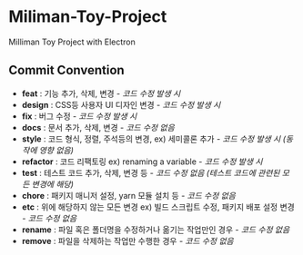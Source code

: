 # Miliman-Toy-Project

Milliman Toy Project with Electron

## Commit Convention

- **feat** : 기능 추가, 삭제, 변경 _- 코드 수정 발생 시_
- **design** : CSS등 사용자 UI 디자인 변경 _- 코드 수정 발생 시_
- **fix** : 버그 수정 _- 코드 수정 발생 시_
- **docs** : 문서 추가, 삭제, 변경 _- 코드 수정 없음_
- **style** : 코드 형식, 정렬, 주석등의 변경, ex) 세미콜론 추가 _- 코드 수정 발생 시 (동작에 영향 없음)_
- **refactor** : 코드 리팩토링 ex) renaming a variable _- 코드 수정 발생 시_
- **test** : 테스트 코드 추가, 삭제, 변경 등 _- 코드 수정 없음 (테스트 코드에 관련된 모든 변경에 해당)_
- **chore** : 패키지 매니저 설정, yarn 모듈 설치 등 _- 코드 수정 없음_
- **etc** : 위에 해당하지 않는 모든 변경 ex) 빌드 스크립트 수정, 패키지 배포 설정 변경 _- 코드 수정 없음_
- **rename** : 파일 혹은 폴더명을 수정하거나 옮기는 작업만인 경우 _- 코드 수정 없음_
- **remove** : 파일을 삭제하는 작업만 수행한 경우 _- 코드 수정 없음_
